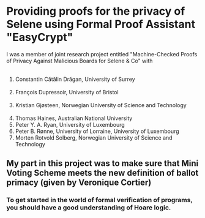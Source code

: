 # Providing proofs for the privacy of Selene using Formal Proof Assistant "EasyCrypt" 
I was a member of joint research project entitled "Machine-Checked Proofs of Privacy Against Malicious Boards for Selene & Co" with 



<ol>
  <li>  Constantin Cătălin Drăgan, University of Surrey  </li>
  <li>  François Dupressoir, University of Bristol </li>
  <li>  Kristian Gjøsteen, Norwegian University of Science and Technology  </li>
  <li>  Thomas Haines, Australian National University  </li>
  <li>  Peter Y. A. Ryan, University of Luxembourg  </li>
  <li>  Peter B. Rønne, University of Lorraine, University of Luxembourg  </li>
  <li>  Morten Rotvold Solberg, Norwegian University of Science and Technology </li>
</ol> 


## My part in this project was to make sure that Mini Voting Scheme meets the new definition of ballot primacy (given by Veronique Cortier) 

### To get started in the world of formal verification of programs, you should have a good understanding of Hoare logic. 